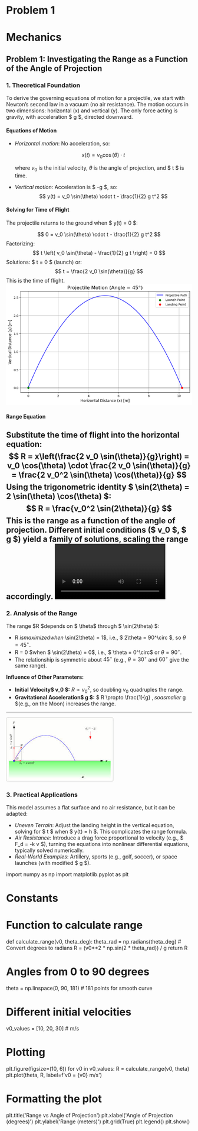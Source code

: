 # Problem 1
# Mechanics

## Problem 1: Investigating the Range as a Function of the Angle of Projection

### 1. Theoretical Foundation

To derive the governing equations of motion for a projectile, we start with Newton’s second law in a vacuum (no air resistance). The motion occurs in two dimensions: horizontal (x) and vertical (y). The only force acting is gravity, with acceleration $ g $, directed downward.

#### Equations of Motion
- *Horizontal motion*: No acceleration, so:

  $$
  x(t) = v_0 \cos(\theta) \cdot t
  $$

  where $v_0$ is the initial velocity, $\theta$ is the angle of projection, and $ t $ is time.
- *Vertical motion*: Acceleration is $ -g $, so:
  $$
  y(t) = v_0 \sin(\theta) \cdot t - \frac{1}{2} g t^2
  $$

#### Solving for Time of Flight
The projectile returns to the ground when $ y(t) = 0 $:

$$
0 = v_0 \sin(\theta) \cdot t - \frac{1}{2} g t^2
$$
Factorizing:
$$
t \left( v_0 \sin(\theta) - \frac{1}{2} g t \right) = 0
$$
Solutions: $ t = 0 $ (launch) or:
$$
t = \frac{2 v_0 \sin(\theta)}{g}
$$
This is the time of flight.
![alt text](image.png)

#### Range Equation
Substitute the time of flight into the horizontal equation:
$$
R = x\left(\frac{2 v_0 \sin(\theta)}{g}\right) = v_0 \cos(\theta) \cdot \frac{2 v_0 \sin(\theta)}{g} = \frac{2 v_0^2 \sin(\theta) \cos(\theta)}{g}
$$
Using the trigonometric identity $ \sin(2\theta) = 2 \sin(\theta) \cos(\theta) $:
$$
R = \frac{v_0^2 \sin(2\theta)}{g}
$$
This is the range as a function of the angle of projection. Different initial conditions ($ v_0 $, $ g $) yield a family of solutions, scaling the range accordingly.
<video controls src="projectile_colored.mp4" title="Title"></video>
---

### 2. Analysis of the Range

The range $R $depends on $ \theta$ through $ \sin(2\theta) $:

-  R $is maximized when$ \sin(2\theta) = 1$, i.e., $ 2\theta = 90^\circ $, so $\theta = 45^\circ$.
-  R = 0 $when $ \sin(2\theta) = 0$, i.e., $ \theta = 0^\circ$ or $\theta = 90^\circ$.
- The relationship is symmetric about $45^\circ$ (e.g., $\theta = 30^\circ$ and $60^\circ$ give the same range).

**Influence of Other Parameters:**

- **Initial Velocity$ v_0 $:** $R \propto v_0^2$, so doubling $v_0$ quadruples the range.
- **Gravitational Acceleration$ g $:** $ R \propto \frac{1}{g} $, so a smaller$ g $(e.g., on the Moon) increases the range.

---
![alt text](image-1.png)
### 3. Practical Applications

This model assumes a flat surface and no air resistance, but it can be adapted:
- *Uneven Terrain*: Adjust the landing height in the vertical equation, solving for $ t $ when $ y(t) = h $. This complicates the range formula.
- *Air Resistance*: Introduce a drag force proportional to velocity (e.g., $ F_d = -k v $), turning the equations into nonlinear differential equations, typically solved numerically.
- *Real-World Examples*: Artillery, sports (e.g., golf, soccer), or space launches (with modified $ g $).



import numpy as np
import matplotlib.pyplot as plt

# Constants


# Function to calculate range
def calculate_range(v0, theta_deg):
    theta_rad = np.radians(theta_deg)  # Convert degrees to radians
    R = (v0**2 * np.sin(2 * theta_rad)) / g
    return R

# Angles from 0 to 90 degrees
theta = np.linspace(0, 90, 181)  # 181 points for smooth curve

# Different initial velocities
v0_values = [10, 20, 30]  # m/s

# Plotting
plt.figure(figsize=(10, 6))
for v0 in v0_values:
    R = calculate_range(v0, theta)
    plt.plot(theta, R, label=f'v0 = {v0} m/s')

# Formatting the plot
plt.title('Range vs Angle of Projection')
plt.xlabel('Angle of Projection (degrees)')
plt.ylabel('Range (meters)')
plt.grid(True)
plt.legend()
plt.show()
```
